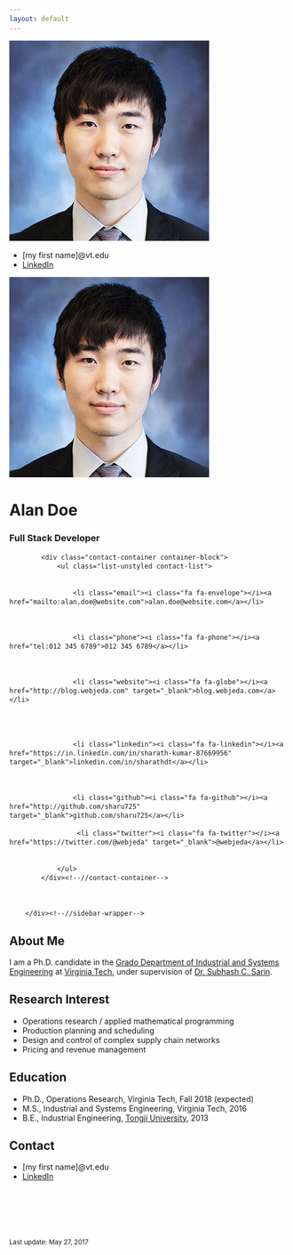 ```yaml
---
layout: default
---
```

<div class="profile-container"> <img class="profile-picture" src="F_Sun.jpg"> 
<ul>
  <li>[my first name]@vt.edu</li>
  <li><a href="https://www.linkedin.com/in/fangzhousun">LinkedIn</a></li>
</ul> 
</div>


<div class="sidebar-wrapper">
            <div class="profile-container">
                <img class="profile-img" src="F_Sun.jpg" alt="profile picture" />
                <h1 class="name">Alan Doe</h1>
                <h3 class="tagline">Full Stack Developer</h3>
            </div><!--//profile-container-->
            
            <div class="contact-container container-block">
                <ul class="list-unstyled contact-list">
                   
                   
                    <li class="email"><i class="fa fa-envelope"></i><a href="mailto:alan.doe@website.com">alan.doe@website.com</a></li>
                   
                    
                   
                    <li class="phone"><i class="fa fa-phone"></i><a href="tel:012 345 6789">012 345 6789</a></li>
                   
                    
                    
                    <li class="website"><i class="fa fa-globe"></i><a href="http://blog.webjeda.com" target="_blank">blog.webjeda.com</a></li>
                    
                    
                    
                    
                    <li class="linkedin"><i class="fa fa-linkedin"></i><a href="https://in.linkedin.com/in/sharath-kumar-87669956" target="_blank">linkedin.com/in/sharathdt</a></li>
                   
                    
                    
                    <li class="github"><i class="fa fa-github"></i><a href="http://github.com/sharu725" target="_blank">github.com/sharu725</a></li>
                    
                     <li class="twitter"><i class="fa fa-twitter"></i><a href="https://twitter.com/@webjeda" target="_blank">@webjeda</a></li>
                   
                    
                </ul>
            </div><!--//contact-container-->

        
            
        </div><!--//sidebar-wrapper-->

## About Me

I am a Ph.D. candidate in the [Grado Department of Industrial and Systems Engineering](http://www.ise.vt.edu/) at [Virginia Tech](http://www.vt.edu/), under supervision of [Dr. Subhash C. Sarin](http://www.ise.vt.edu/People/Faculty/Bios/Sarin_bio.html).  

## Research Interest

* Operations research / applied mathematical programming 
* Production planning and scheduling
* Design and control of complex supply chain networks
* Pricing and revenue management

## Education

* Ph.D., Operations Research, Virginia Tech, Fall 2018 (expected)
* M.S., Industrial and Systems Engineering, Virginia Tech, 2016
* B.E., Industrial Engineering, [Tongji University](http://www.tongji.edu.cn/), 2013

## Contact

* [my first name]@vt.edu
* [LinkedIn](https://www.linkedin.com/in/fangzhousun)



<br><br><br><br>

<sub>Last update: May 27, 2017</sub>

<br><br>


